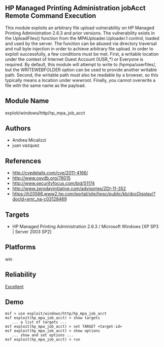 ## HP Managed Printing Administration jobAcct Remote Command Execution

This module exploits an arbitrary file upload vulnerability 
on HP Managed Printing Administration 2.6.3 and prior 
versions. The vulnerability exists in the UploadFiles() 
function from the MPAUploader.Uploader.1 control, loaded and 
used by the server. The function can be abused via directory 
traversal and null byte injection in order to achieve 
arbitrary file upload. In order to exploit successfully, a 
few conditions must be met. First, a writable location under 
the context of Internet Guest Account (IUSR_*) or Everyone 
is required. By default, this module will attempt to write 
to /hpmpa/userfiles/, but the WRITEWEBFOLDER option can be 
used to provide another writable path. Second, the writable 
path must also be readable by a browser, so this typically 
means a location under wwwroot. Finally, you cannot 
overwrite a file with the same name as the payload.


## Module Name
exploit/windows/http/hp_mpa_job_acct

## Authors
* Andrea Micalizzi
* juan vazquez


## References
* http://cvedetails.com/cve/2011-4166/
* http://www.osvdb.org/78015
* http://www.securityfocus.com/bid/51174
* http://www.zerodayinitiative.com/advisories/ZDI-11-352
* https://h20566.www2.hp.com/portal/site/hpsc/public/kb/docDisplay/?docId=emr_na-c03128469



## Targets
* HP Managed Printing Administration 2.6.3 / Microsoft Windows [XP SP3 | Server 2003 SP2]


## Platforms
win

## Reliability
[Excellent](https://github.com/rapid7/metasploit-framework/wiki/Exploit-Ranking)

## Demo

```
msf > use exploit/windows/http/hp_mpa_job_acct
msf exploit(hp_mpa_job_acct) > show targets
   ... a list of targets ...
msf exploit(hp_mpa_job_acct) > set TARGET <target-id>
msf exploit(hp_mpa_job_acct) > show options
   ... show and set options ...
msf exploit(hp_mpa_job_acct) > run
```
    
    